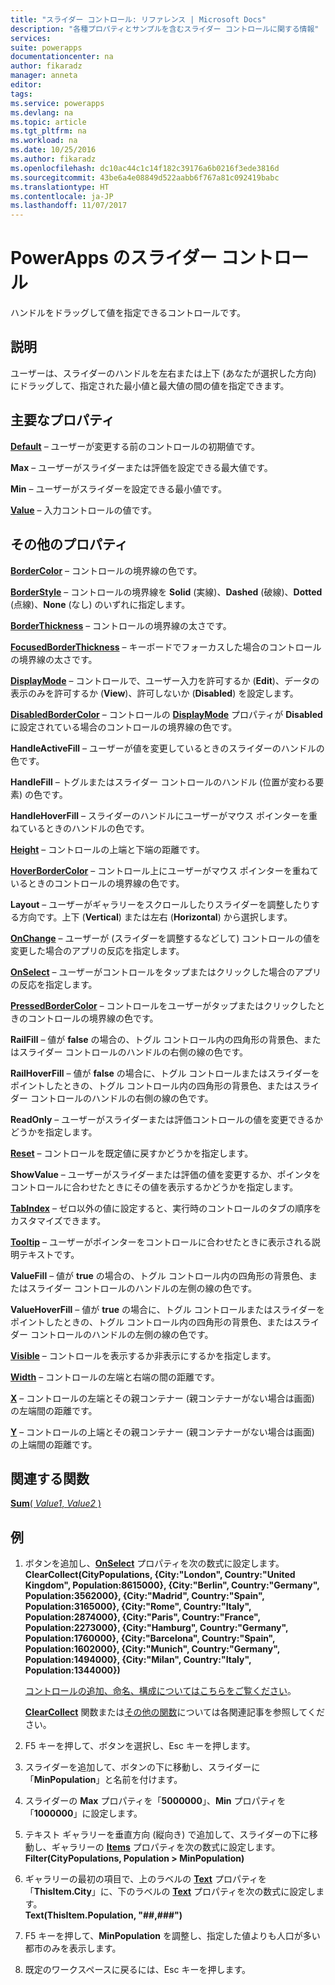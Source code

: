 ```yaml
---
title: "スライダー コントロール: リファレンス | Microsoft Docs"
description: "各種プロパティとサンプルを含むスライダー コントロールに関する情報"
services: 
suite: powerapps
documentationcenter: na
author: fikaradz
manager: anneta
editor: 
tags: 
ms.service: powerapps
ms.devlang: na
ms.topic: article
ms.tgt_pltfrm: na
ms.workload: na
ms.date: 10/25/2016
ms.author: fikaradz
ms.openlocfilehash: dc10ac44c1c14f182c39176a6b0216f3ede3816d
ms.sourcegitcommit: 43be6a4e08849d522aabb6f767a81c092419babc
ms.translationtype: HT
ms.contentlocale: ja-JP
ms.lasthandoff: 11/07/2017
---
```

# <a name="slider-control-in-powerapps"></a>PowerApps のスライダー コントロール
ハンドルをドラッグして値を指定できるコントロールです。

## <a name="description"></a>説明
ユーザーは、スライダーのハンドルを左右または上下 (あなたが選択した方向) にドラッグして、指定された最小値と最大値の間の値を指定できます。

## <a name="key-properties"></a>主要なプロパティ
**[Default](properties-core.md)** – ユーザーが変更する前のコントロールの初期値です。

**Max** – ユーザーがスライダーまたは評価を設定できる最大値です。

**Min** – ユーザーがスライダーを設定できる最小値です。

**[Value](properties-core.md)** – 入力コントロールの値です。

## <a name="additional-properties"></a>その他のプロパティ
**[BorderColor](properties-color-border.md)** – コントロールの境界線の色です。

**[BorderStyle](properties-color-border.md)** – コントロールの境界線を **Solid** (実線)、**Dashed** (破線)、**Dotted** (点線)、**None** (なし) のいずれに指定します。

**[BorderThickness](properties-color-border.md)** – コントロールの境界線の太さです。

**[FocusedBorderThickness](properties-color-border.md)** – キーボードでフォーカスした場合のコントロールの境界線の太さです。

**[DisplayMode](properties-core.md)** – コントロールで、ユーザー入力を許可するか (**Edit**)、データの表示のみを許可するか (**View**)、許可しないか (**Disabled**) を設定します。

**[DisabledBorderColor](properties-color-border.md)** – コントロールの **[DisplayMode](properties-core.md)** プロパティが **Disabled** に設定されている場合のコントロールの境界線の色です。

**HandleActiveFill** – ユーザーが値を変更しているときのスライダーのハンドルの色です。

**HandleFill** – トグルまたはスライダー コントロールのハンドル (位置が変わる要素) の色です。

**HandleHoverFill** – スライダーのハンドルにユーザーがマウス ポインターを重ねているときのハンドルの色です。

**[Height](properties-size-location.md)** – コントロールの上端と下端の距離です。

**[HoverBorderColor](properties-color-border.md)** – コントロール上にユーザーがマウス ポインターを重ねているときのコントロールの境界線の色です。

**Layout** – ユーザーがギャラリーをスクロールしたりスライダーを調整したりする方向です。上下 (**Vertical**) または左右 (**Horizontal**) から選択します。

**[OnChange](properties-core.md)** – ユーザーが (スライダーを調整するなどして) コントロールの値を変更した場合のアプリの反応を指定します。

**[OnSelect](properties-core.md)** – ユーザーがコントロールをタップまたはクリックした場合のアプリの反応を指定します。

**[PressedBorderColor](properties-color-border.md)** – コントロールをユーザーがタップまたはクリックしたときのコントロールの境界線の色です。

**RailFill** – 値が **false** の場合の、トグル コントロール内の四角形の背景色、またはスライダー コントロールのハンドルの右側の線の色です。

**RailHoverFill** – 値が **false** の場合に、トグル コントロールまたはスライダーをポイントしたときの、トグル コントロール内の四角形の背景色、またはスライダー コントロールのハンドルの右側の線の色です。

**ReadOnly** – ユーザーがスライダーまたは評価コントロールの値を変更できるかどうかを指定します。

**[Reset](properties-core.md)** – コントロールを既定値に戻すかどうかを指定します。

**ShowValue** – ユーザーがスライダーまたは評価の値を変更するか、ポインタをコントロールに合わせたときにその値を表示するかどうかを指定します。

**[TabIndex](properties-accessibility.md)** – ゼロ以外の値に設定すると、実行時のコントロールのタブの順序をカスタマイズできます。

**[Tooltip](properties-core.md)** – ユーザーがポインターをコントロールに合わせたときに表示される説明テキストです。

**ValueFill** – 値が **true** の場合の、トグル コントロール内の四角形の背景色、またはスライダー コントロールのハンドルの左側の線の色です。

**ValueHoverFill** – 値が **true** の場合に、トグル コントロールまたはスライダーをポイントしたときの、トグル コントロール内の四角形の背景色、またはスライダー コントロールのハンドルの左側の線の色です。

**[Visible](properties-core.md)** – コントロールを表示するか非表示にするかを指定します。

**[Width](properties-size-location.md)** – コントロールの左端と右端の間の距離です。

**[X](properties-size-location.md)** – コントロールの左端とその親コンテナー (親コンテナーがない場合は画面) の左端間の距離です。

**[Y](properties-size-location.md)** – コントロールの上端とその親コンテナー (親コンテナーがない場合は画面) の上端間の距離です。

## <a name="related-functions"></a>関連する関数
[**Sum**( *Value1*, *Value2* )](../functions/function-aggregates.md)

## <a name="example"></a>例
1. ボタンを追加し、**[OnSelect](properties-core.md)** プロパティを次の数式に設定します。
   <br>**ClearCollect(CityPopulations, {City:"London", Country:"United Kingdom", Population:8615000}, {City:"Berlin", Country:"Germany", Population:3562000}, {City:"Madrid", Country:"Spain", Population:3165000}, {City:"Rome", Country:"Italy", Population:2874000}, {City:"Paris", Country:"France", Population:2273000}, {City:"Hamburg", Country:"Germany", Population:1760000}, {City:"Barcelona", Country:"Spain", Population:1602000}, {City:"Munich", Country:"Germany", Population:1494000}, {City:"Milan", Country:"Italy", Population:1344000})**
   
    [コントロールの追加、命名、構成についてはこちらをご覧ください](../add-configure-controls.md)。
   
    **[ClearCollect](../functions/function-clear-collect-clearcollect.md)** 関数または[その他の関数](../formula-reference.md)については各関連記事を参照してください。
2. F5 キーを押して、ボタンを選択し、Esc キーを押します。
3. スライダーを追加して、ボタンの下に移動し、スライダーに「**MinPopulation**」と名前を付けます。
4. スライダーの **Max** プロパティを「**5000000**」、**Min** プロパティを「**1000000**」に設定します。
5. テキスト ギャラリーを垂直方向 (縦向き) で追加して、スライダーの下に移動し、ギャラリーの **[Items](properties-core.md)** プロパティを次の数式に設定します。<br>
   **Filter(CityPopulations, Population > MinPopulation)**
6. ギャラリーの最初の項目で、上のラベルの **[Text](properties-core.md)** プロパティを「**ThisItem.City**」に、下のラベルの **[Text](properties-core.md)** プロパティを次の数式に設定します。<br> **Text(ThisItem.Population, "##,###")**
7. F5 キーを押して、**MinPopulation** を調整し、指定した値よりも人口が多い都市のみを表示します。
8. 既定のワークスペースに戻るには、Esc キーを押します。

